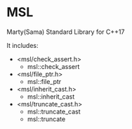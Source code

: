 # MSL
Marty(Sama) Standard Library for C++17

It includes:
- <msl/check_assert.h>
	- msl::check_assert
- <msl/file_ptr.h>
	- msl::file_ptr
- <msl/inherit_cast.h>
	- msl::inherit_cast<T>
- <msl/truncate_cast.h>
	- msl::truncate_cast<T>
	- msl::truncate<T>
